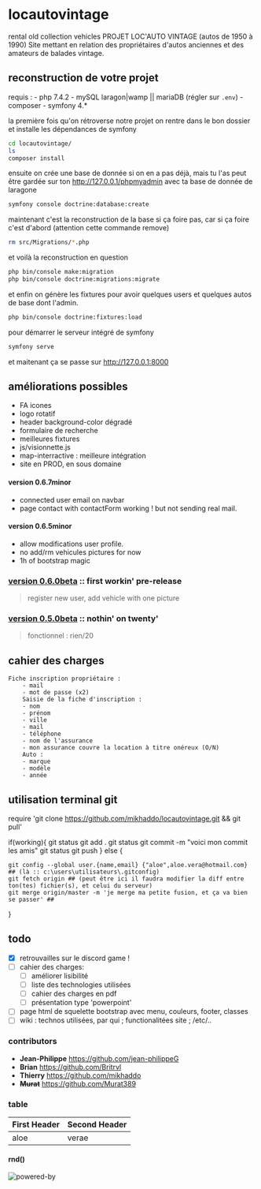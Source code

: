# locautovintage
rental old collection vehicles
PROJET LOC'AUTO VINTAGE (autos de 1950 à 1990)
Site mettant en relation des propriétaires d'autos anciennes et des amateurs de balades vintage.


## reconstruction de votre projet
requis :
    - php 7.4.2
    - mySQL laragon|wamp || mariaDB (régler sur `.env`)
    - composer
    - symfony 4.*

la première fois qu'on rétroverse notre projet on rentre dans le bon dossier et installe les dépendances de symfony
```bash
cd locautovintage/
ls
composer install
```

ensuite on crée une base de donnée si on en a pas déjà, mais tu l'as peut être gardée sur ton http://127.0.0.1/phpmyadmin avec ta base de donnée de laragone
```bash
symfony console doctrine:database:create
```

maintenant c'est la reconstruction de la base si ça foire pas, car si ça foire c'est d'abord (attention cette commande remove)
```bash
rm src/Migrations/*.php
```

et voilà la reconstruction en question
```bash
php bin/console make:migration
php bin/console doctrine:migrations:migrate
```

et enfin on génère les fixtures pour avoir quelques users et quelques autos de base dont l'admin.
```bash
php bin/console doctrine:fixtures:load
```

pour démarrer le serveur intégré de symfony
``` bash
symfony serve
```
et maitenant ça se passe sur http://127.0.0.1:8000

## améliorations possibles
- FA icones
- logo rotatif
- header background-color dégradé
- formulaire de recherche
- meilleures fixtures
- js/visionnette.js
- map-interractive : meilleure intégration
- site en PROD, en sous domaine

#### version 0.6.7minor
- connected user email on navbar
- page contact with contactForm working ! but not sending real mail.

#### version 0.6.5minor
- allow modifications user profile.
- no add/rm vehicules pictures for now
- 1h of bootstrap magic

### [version 0.6.0beta](../../releases/tag/v0.6.0beta) :: first workin' pre-release
> register new user, add vehicle with one picture

### [version 0.5.0beta](../../releases/tag/v0.5.0beta) :: nothin' on twenty'
> fonctionnel : rien/20

## cahier des charges
```cahier
Fiche inscription propriétaire :
	- mail
	- mot de passe (x2)
    Saisie de la fiche d'inscription :
    - nom
    - prénom
    - ville
    - mail
    - téléphone
    - nom de l'assurance
    - mon assurance couvre la location à titre onéreux (O/N)
    Auto :
    - marque
    - modèle
    - année
```

## utilisation terminal git
require 'git clone https://github.com/mikhaddo/locautovintage.git && git pull'

if(working){
    git status
    git add .
    git status
    git commit -m "voici mon commit les amis"
    git status
    git push
} else {

    git config --global user.{name,email} {"aloe",aloe.vera@hotmail.com} ## (là :: c:\users\utilisateurs\.gitconfig)
    git fetch origin ## (peut être ici il faudra modifier la diff entre ton(tes) fichier(s), et celui du serveur)
    git merge origin/master -m 'je merge ma petite fusion, et ça va bien se passer' ##
}

## todo
- [X] retrouvailles sur le discord game !
- [ ] cahier des charges:
    - [ ] améliorer lisibilité
    - [ ] liste des technologies utilisées
    - [ ] cahier des charges en pdf
    - [ ] présentation type 'powerpoint'
- [ ] page html de squelette bootstrap avec menu, couleurs, footer, classes
- [ ] wiki : technos utilisées, par qui ; functionalitées site ; /etc/..

### contributors
* __Jean-Philippe__ <https://github.com/jean-philippeG>
* __Brian__ <https://github.com/Britrvl>
* __Thierry__ <https://github.com/mikhaddo>
* __~~Murat~~__ <https://github.com/Murat389>

### table
First Header | Second Header
------------ | -------------
aloe | verae

#### rnd()
![powered-by](https://web.archive.org/web/20061209091918im_/http://www.elroubio.net/nouveaute/phpinup_gpl_7.jpg)
